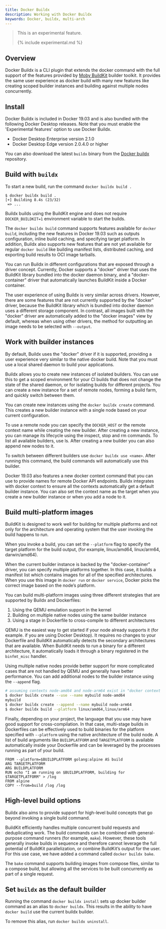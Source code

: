 ```yaml
---
title: Docker Buildx
description: Working with Docker Buildx
keywords: Docker, buildx, multi-arch
---
```


>This is an experimental feature.
>
>{% include experimental.md %}

## Overview

Docker Buildx is a CLI plugin that extends the docker command with the full support of the features provided by [Moby BuildKit](https://github.com/moby/buildkit) builder toolkit. It provides the same user experience as docker build with many new features like creating scoped builder instances and building against multiple nodes concurrently.

## Install

Docker Buildx is included in Docker 19.03 and is also bundled with the following Docker Desktop releases. Note that you must enable the 'Experimental features' option to use Docker Buildx.

- Docker Desktop Enterprise version 2.1.0
- Docker Desktop Edge version 2.0.4.0 or higher

You can also download the latest `buildx` binary from the [Docker buildx](https://github.com/docker/buildx/) repository.

## Build with `buildx`

To start a new build, run the command `docker buildx build .`

```
$ docker buildx build .
[+] Building 8.4s (23/32)
 => ...
 ```

Buildx builds using the BuildKit engine and does not require `DOCKER_BUILDKIT=1` environment variable to start the builds.

The `docker buildx build` command supports features available for `docker build`, including the new features in Docker 19.03 such as outputs configuration, inline build caching, and specifying target platform. In addition, Buildx also supports new features that are not yet available for regular `docker build` like building manifest lists, distributed caching, and exporting build results to OCI image tarballs.

You can run Buildx in different configurations that are exposed through a driver concept. Currently, Docker supports a "docker" driver that uses the BuildKit library bundled into the docker daemon binary, and a "docker-container" driver that automatically launches BuildKit inside a Docker container.

The user experience of using Buildx is very similar across drivers. However, there are some features that are not currently supported by the "docker" driver, because the BuildKit library which is bundled into docker daemon uses a different storage component. In contrast, all images built with the "docker" driver are automatically added to the "docker images" view by default, whereas when using other drivers, the method for outputting an image needs to be selected with `--output`.

## Work with builder instances

By default, Buildx uses the "docker" driver if it is supported, providing a user experience very similar to the native docker build. Note that you must use a local shared daemon to build your applications.

Buildx allows you to create new instances of isolated builders. You can use this to get a scoped environment for your CI builds that does not change the state of the shared daemon, or for isolating builds for different projects. You can create a new instance for a set of remote nodes, forming a build farm, and quickly switch between them.

You can create new instances using the `docker buildx create` command. This creates a new builder instance with a single node based on your current configuration.

To use a remote node you can specify the `DOCKER_HOST` or the remote context name while creating the new builder. After creating a new instance, you can manage its lifecycle using the inspect, stop and rm commands. To list all available builders, use ls. After creating a new builder you can also append new nodes to it.

To switch between different builders use `docker buildx use <name>`. After running this command, the build commands will automatically use this builder.

Docker 19.03 also features a new docker context command that you can use to provide names for remote Docker API endpoints. Buildx integrates with docker context to ensure all the contexts automatically get a default builder instance. You can also set the context name as the target when you  create a new builder instance or when you add a node to it.

## Build multi-platform images

BuildKit is designed to work well for building for multiple platforms and not only for the architecture and operating system that the user invoking the build happens to run.

When you invoke a build, you can set the `--platform` flag to specify the target platform for the build output, (for example, linux/amd64, linux/arm64, darwin/amd64).

When the current builder instance is backed by the "docker-container" driver, you can specify multiple platforms together. In this case, it builds a manifest list which contains images for all of the specified architectures. When you use this image in `docker run` or `docker service`, Docker picks the correct image based on the node’s platform.

You can build multi-platform images using three different strategies that are supported by Buildx and Dockerfiles:

1. Using the QEMU emulation support in the kernel
2. Building on multiple native nodes using the same builder instance
3. Using a stage in Dockerfile to cross-compile to different architectures

QEMU is the easiest way to get started if your node already supports it (for example. if you are using Docker Desktop). It requires no changes to your Dockerfile and BuildKit automatically detects the secondary architectures that are available. When BuildKit needs to run a binary for a different architecture, it automatically loads it through a binary registered in the `binfmt_misc` handler.

Using multiple native nodes provide better support for more complicated cases that are not handled by QEMU and generally have better performance. You can add additional nodes to the builder instance using the `--append` flag.

```bash
# assuming contexts node-amd64 and node-arm64 exist in "docker context ls"
$ docker buildx create --use --name mybuild node-amd64
mybuild
$ docker buildx create --append --name mybuild node-arm64
$ docker buildx build --platform linux/amd64,linux/arm64 .
```

Finally, depending on your project, the language that you use may have good support for cross-compilation. In that case, multi-stage builds in Dockerfiles can be effectively used to build binaries for the platform specified with `--platform` using the native architecture of the build node. A list of build arguments like `BUILDPLATFORM` and `TARGETPLATFORM` is available automatically inside your Dockerfile and can be leveraged by the processes running as part of your build.

```
FROM --platform=$BUILDPLATFORM golang:alpine AS build
ARG TARGETPLATFORM
ARG BUILDPLATFORM
RUN echo "I am running on $BUILDPLATFORM, building for $TARGETPLATFORM" > /log
FROM alpine
COPY --from=build /log /log
```

## High-level build options

Buildx also aims to provide support for high-level build concepts that go beyond invoking a single build command.

BuildKit efficiently handles multiple concurrent build requests and deduplicating work. The build commands can be combined with general-purpose command runners (for example, `make`). However, these tools generally invoke builds in sequence and therefore cannot leverage the full potential of BuildKit parallelization, or combine BuildKit’s output for the user. For this use case, we have added a command called `docker buildx bake`.

The `bake` command supports building images from compose files, similar to a compose build, but allowing all the services to be built concurrently as part of a single request.

## Set `buildx` as the default builder

Running the command `docker buildx install` sets up docker builder command as an alias to `docker buildx`. This results in the ability to have `docker build` use the current buildx builder.

To remove this alias, run `docker buildx uninstall`.
